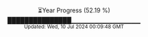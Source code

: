 <p align="center">
⏳Year Progress (52.19 %)<br>
███████████████▁▁▁▁▁▁▁▁▁▁▁▁▁▁▁ <br>
<sub>Updated: Wed, 10 Jul 2024 00:09:48 GMT</sub>
</p>

